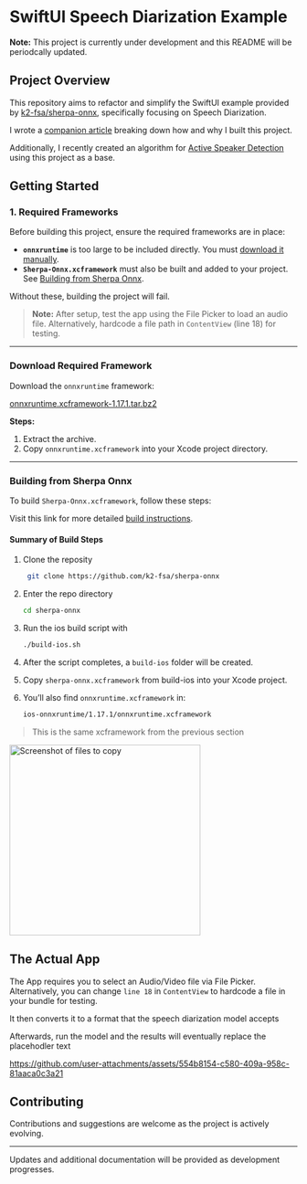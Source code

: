 # SwiftUI Speech Diarization Example 

**Note:** This project is currently under development and this README will be periodcally updated.

## Project Overview

This repository aims to refactor and simplify the SwiftUI example provided by [k2-fsa/sherpa-onnx](https://github.com/k2-fsa/sherpa-onnx), specifically focusing on Speech Diarization.

I wrote a [companion article](https://carlosmbe.hashnode.dev/running-speech-models-with-swift-using-sherpa-onnx-for-apple-development) breaking down how and why I built this project.

Additionally, I recently created an algorithm for [Active Speaker Detection](https://github.com/carlosmbe/ActiveSpeakerDetectionStarter) using this project as a base. 
## Getting Started

### 1. Required Frameworks

Before building this project, ensure the required frameworks are in place:

- **`onnxruntime`** is too large to be included directly. You must [download it manually](#download-required-framework).
- **`Sherpa-Onnx.xcframework`** must also be built and added to your project. See [Building from Sherpa Onnx](#building-from-sherpa-onnx).

Without these, building the project will fail.

> **Note:** After setup, test the app using the File Picker to load an audio file. Alternatively, hardcode a file path in `ContentView` (line 18) for testing.

---

### Download Required Framework

Download the `onnxruntime` framework:

[onnxruntime.xcframework-1.17.1.tar.bz2](https://github.com/csukuangfj/onnxruntime-libs/releases/download/v1.17.1/onnxruntime.xcframework-1.17.1.tar.bz2)

**Steps:**
1. Extract the archive.
2. Copy `onnxruntime.xcframework` into your Xcode project directory.

---

### Building from Sherpa Onnx

To build `Sherpa-Onnx.xcframework`, follow these steps:

Visit this link for more detailed [build instructions](https://k2-fsa.github.io/sherpa/onnx/ios/build-sherpa-onnx-swift.html).

#### Summary of Build Steps
1. Clone the reposity 
   ```bash
    git clone https://github.com/k2-fsa/sherpa-onnx 
2. Enter the repo directory
    ```bash
    cd sherpa-onnx
   
3. Run the ios build script with
    ```bash
    ./build-ios.sh
   
4. After the script completes, a `build-ios` folder will be created.

5. Copy `sherpa-onnx.xcframework` from build-ios into your Xcode project.

6. You’ll also find `onnxruntime.xcframework` in:
    ```bash
    ios-onnxruntime/1.17.1/onnxruntime.xcframework
> This is the same xcframework from the previous section 
   
<img width="334" alt="Screenshot of files to copy" src="https://github.com/user-attachments/assets/aa1504b1-019f-4d49-8756-86d7915c3421" />

## The Actual App

The App requires you to select an Audio/Video file via File Picker. Alternatively, you can change `line 18` in `ContentView` to hardcode a file in your bundle for testing.

It then converts it to a format that the speech diarization model accepts

Afterwards, run the model and the results will eventually replace the placehodler text

https://github.com/user-attachments/assets/554b8154-c580-409a-958c-81aaca0c3a21

## Contributing

Contributions and suggestions are welcome as the project is actively evolving.

---

Updates and additional documentation will be provided as development progresses.
